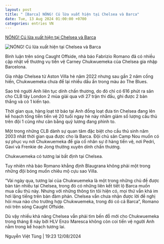 ```yaml
---
layout: post
title: " [Barca] NÓNG! Cú lừa xuất hiện tại Chelsea và Barca"
date: Tue, 13 Aug 2024 01:00:00 +0700
categories: entries VN
---
```

[NÓNG! Cú lừa xuất hiện tại Chelsea và Barca](https://www.tinthethao.com.vn/nong-cu-lua-xuat-hien-tai-chelsea-va-barca-d774191.html)

![NÓNG! Cú lừa xuất hiện tại Chelsea và Barca](https://media.tinthethao.com.vn/resize/534x280/files/bongda/2024/08/12/nong-cu-lua-xuat-hien-tai-chelsea-va-barca-1723465386051jpg.jpg)

Bình luận trên sóng Caught Offside, nhà báo Fabrizio Romano đã có nhiều cập nhật về thương vụ tiền vệ Carney Chukwuemeka của Chelsea gia nhập Barcelona.

Gia nhập Chelsea từ Aston Villa hè năm 2022 nhưng sau gần 2 năm cống hiến, Chukwuemeka chưa để lại nhiều dấu ấn trong màu áo The Blues.

Sao trẻ người Anh liên tục dính chấn thương, do đó chỉ có 616 phút ra sân cho CLB tây London 2 mùa giải qua với 27 trận thi đấu, ghi được 2 bàn thắng và có 1 kiến tạo.

Thời gian qua, hàng loạt tờ báo tại Anh đồng loạt đưa tin Chelsea đang lên kế hoạch tống tiễn tiền vệ 20 tuổi ngay hè này nhằm giảm số lượng cầu thủ trên đội 1 cũng như cân bằng quỹ lương đang phình to.

Một trong những CLB dành sự quan tâm đặc biệt cho cầu thủ sinh năm 2003 nhất thời gian qua được cho là Barca. Đội chủ sân Camp Nou muốn có sự phục vụ nơi Chukwuemeka để gia cố nhân sự ở hàng tiền vệ, nơi Pedri, Gavi và Frenkie de Jong thường xuyên dính chấn thương.

Chukwuemeka có tương lai bất định tại Chelsea.

Tuy nhiên nhà báo Romano khẳng định Blaugrana không phải một trong những đội bóng muốn chiêu mộ cựu sao Villa.

“Vài ngày qua, tương lai của Chukwuemeka là một trong những chủ đề được bàn tán nhiều tại Chelsea, trong đó có những liên kết tiết lộ Barca muốn mua cầu thủ này. Nhưng với những thông tin tôi hiện có, mọi thứ vẫn khá im hơi lặng tiếng trên bàn đàm phán. Chelsea vẫn chưa nhận được lời đề nghị hỏi mua nào cho trường hợp Chukwuemeka, trong đó có cả Barca”, Romano nói trên sóng Caught Offside.

Dù vậy nhiều khả năng Chelsea vẫn phải tìm bến đỗ mới cho Chukwuemeka trong tháng 8 này bởi HLV Enzo Maresca không còn coi tiền vệ người Anh nằm trong kế hoạch tương lai.

Nguyễn Việt Tùng | 19:23 12/08/2024

